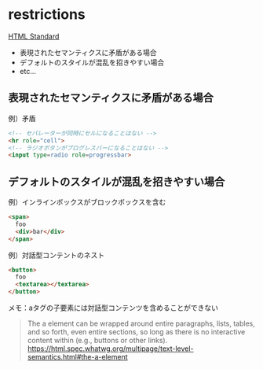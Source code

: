# restrictions
[HTML Standard](https://html.spec.whatwg.org/multipage/introduction.html#restrictions-on-content-models-and-on-attribute-values)

- 表現されたセマンティクスに矛盾がある場合
- デフォルトのスタイルが混乱を招きやすい場合
- etc...


## 表現されたセマンティクスに矛盾がある場合

例）矛盾
```html
<!-- セパレーターが同時にセルになることはない -->
<hr role="cell">
<!-- ラジオボタンがプログレスバーになることはない -->
<input type=radio role=progressbar>
```

## デフォルトのスタイルが混乱を招きやすい場合

例）インラインボックスがブロックボックスを含む
```html
<span>
  foo
  <div>bar</div>
</span>
```

例）対話型コンテントのネスト

```html
<button>
  foo
  <textarea></textarea>
</button>
```

メモ：aタグの子要素には対話型コンテンツを含めることができない
> The a element can be wrapped around entire paragraphs, lists, tables, and so forth, even entire sections, so long as there is no interactive content within (e.g., buttons or other links).
> https://html.spec.whatwg.org/multipage/text-level-semantics.html#the-a-element




